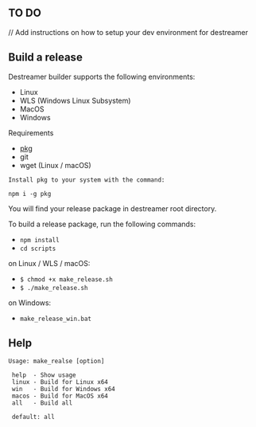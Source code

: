 ## TO DO

// Add instructions on how to setup your dev environment for destreamer

## Build a release

Destreamer builder supports the following environments:
* Linux
* WLS (Windows Linux Subsystem)
* MacOS
* Windows

Requirements
* [pkg](https://www.npmjs.com/package/pkg)
* git
* wget (Linux / macOS)

`Install pkg to your system with the command:`
```
npm i -g pkg
```

You will find your release package in destreamer root directory.

To build a release package, run the following commands:
* `npm install`
* `cd scripts`

on Linux / WLS / macOS:
* `$ chmod +x make_release.sh`
* `$ ./make_release.sh`

on Windows:
* `make_release_win.bat`

## Help
```
Usage: make_realse [option]

 help  - Show usage
 linux - Build for Linux x64
 win   - Build for Windows x64
 macos - Build for MacOS x64
 all   - Build all

 default: all
```